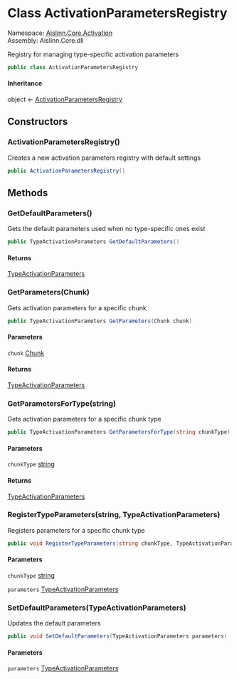 # <a id="Aislinn_Core_Activation_ActivationParametersRegistry"></a> Class ActivationParametersRegistry

Namespace: [Aislinn.Core.Activation](Aislinn.Core.Activation.md)  
Assembly: Aislinn.Core.dll  

Registry for managing type-specific activation parameters

```csharp
public class ActivationParametersRegistry
```

#### Inheritance

object ← 
[ActivationParametersRegistry](Aislinn.Core.Activation.ActivationParametersRegistry.md)

## Constructors

### <a id="Aislinn_Core_Activation_ActivationParametersRegistry__ctor"></a> ActivationParametersRegistry\(\)

Creates a new activation parameters registry with default settings

```csharp
public ActivationParametersRegistry()
```

## Methods

### <a id="Aislinn_Core_Activation_ActivationParametersRegistry_GetDefaultParameters"></a> GetDefaultParameters\(\)

Gets the default parameters used when no type-specific ones exist

```csharp
public TypeActivationParameters GetDefaultParameters()
```

#### Returns

 [TypeActivationParameters](Aislinn.Models.Activation.TypeActivationParameters.md)

### <a id="Aislinn_Core_Activation_ActivationParametersRegistry_GetParameters_Aislinn_Core_Models_Chunk_"></a> GetParameters\(Chunk\)

Gets activation parameters for a specific chunk

```csharp
public TypeActivationParameters GetParameters(Chunk chunk)
```

#### Parameters

`chunk` [Chunk](Aislinn.Core.Models.Chunk.md)

#### Returns

 [TypeActivationParameters](Aislinn.Models.Activation.TypeActivationParameters.md)

### <a id="Aislinn_Core_Activation_ActivationParametersRegistry_GetParametersForType_System_String_"></a> GetParametersForType\(string\)

Gets activation parameters for a specific chunk type

```csharp
public TypeActivationParameters GetParametersForType(string chunkType)
```

#### Parameters

`chunkType` [string](https://learn.microsoft.com/dotnet/api/system.string)

#### Returns

 [TypeActivationParameters](Aislinn.Models.Activation.TypeActivationParameters.md)

### <a id="Aislinn_Core_Activation_ActivationParametersRegistry_RegisterTypeParameters_System_String_Aislinn_Models_Activation_TypeActivationParameters_"></a> RegisterTypeParameters\(string, TypeActivationParameters\)

Registers parameters for a specific chunk type

```csharp
public void RegisterTypeParameters(string chunkType, TypeActivationParameters parameters)
```

#### Parameters

`chunkType` [string](https://learn.microsoft.com/dotnet/api/system.string)

`parameters` [TypeActivationParameters](Aislinn.Models.Activation.TypeActivationParameters.md)

### <a id="Aislinn_Core_Activation_ActivationParametersRegistry_SetDefaultParameters_Aislinn_Models_Activation_TypeActivationParameters_"></a> SetDefaultParameters\(TypeActivationParameters\)

Updates the default parameters

```csharp
public void SetDefaultParameters(TypeActivationParameters parameters)
```

#### Parameters

`parameters` [TypeActivationParameters](Aislinn.Models.Activation.TypeActivationParameters.md)

